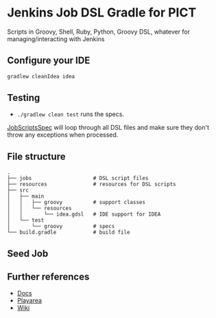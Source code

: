 # Jenkins Job DSL Gradle for PICT

Scripts in Groovy, Shell, Ruby, Python, Groovy DSL, whatever for managing/interacting with Jenkins


Configure your IDE
------------------

```bash
gradlew cleanIdea idea
```

## Testing

* `./gradlew clean test` runs the specs.

[JobScriptsSpec](src/test/groovy/com/king/ess/dsl/JobScriptsSpec.groovy)
will loop through all DSL files and make sure they don't throw any exceptions when processed.

## File structure

    .
    ├── jobs                    # DSL script files
    ├── resources               # resources for DSL scripts
    ├── src
    │   ├── main
    │   │   ├── groovy          # support classes
    │   │   └── resources
    │   │       └── idea.gdsl   # IDE support for IDEA
    │   └── test
    │       └── groovy          # specs
    └── build.gradle            # build file

## Seed Job


Further references
------------------

- [Docs](http://jenkinsci.github.io/job-dsl-plugin/)
- [Playarea](http://job-dsl.herokuapp.com/)
- [Wiki](https://github.com/jenkinsci/job-dsl-plugin/wiki)
